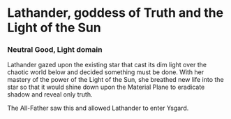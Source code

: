 # Lathander, goddess of Truth and the Light of the Sun
### Neutral Good, Light domain

Lathander gazed upon the existing star that cast its dim light over the chaotic world below and decided something must be done.
With her mastery of the power of the Light of the Sun, she breathed new life into the star so that it would shine down upon the Material Plane to eradicate shadow and reveal only truth.

The All-Father saw this and allowed Lathander to enter Ysgard.
